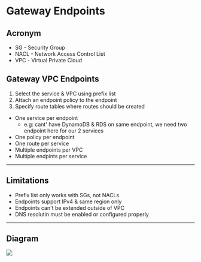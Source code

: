 # Gateway Endpoints

## Acronym
* SG - Security Group
* NACL - Network Access Control List
* VPC - Virtual Private Cloud

## Gateway VPC Endpoints
1) Select the service & VPC using prefix list
2) Attach an endpoint policy to the endpoint
3) Specify route tables where routes should be created
* One service per endpoint
  * e.g: cant' have DynamoDB & RDS on same endpoint, we need two endpoint here for our 2 services
* One policy per endpoint
* One route per service
* Multiple endpoints per VPC
* Multiple endpints per service

---

## Limitations
* Prefix list only works with SGs, not NACLs
* Endpoints support IPv4 & same region only
* Endpoints can't be extended outside of VPC
* DNS resolutin must be enabled or configured properly   

---

## Diagram
[<img src="https://i.imgur.com/xslKbfi.png">](https://i.imgur.com/xslKbfi.png)
